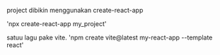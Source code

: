 project dibikin menggunakan create-react-app

'npx create-react-app my_project'

satuu lagu pake vite.
'npm create vite@latest my-react-app --template react'